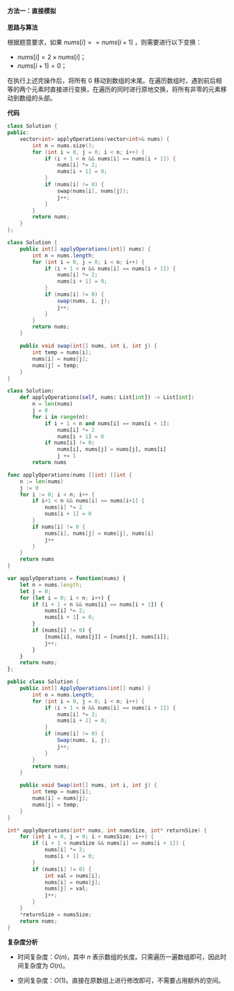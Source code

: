 #### 方法一：直接模拟

**思路与算法**

根据题意要求，如果 $\textit{nums}[i] == \textit{nums}[i + 1]$ ，则需要进行以下变换：
+ $\textit{nums}[i] = 2 \times \textit{nums}[i]$；
+ $\textit{nums}[i + 1] = 0$；
  
在执行上述完操作后，将所有 $0$ 移动到数组的末尾。在遍历数组时，遇到前后相等的两个元素时直接进行变换，在遍历的同时进行原地交换，将所有非零的元素移动到数组的头部。

**代码**

```C++ [sol1-C++]
class Solution {
public:
    vector<int> applyOperations(vector<int>& nums) {
        int n = nums.size();
        for (int i = 0, j = 0; i < n; i++) {
            if (i + 1 < n && nums[i] == nums[i + 1]) {
                nums[i] *= 2;
                nums[i + 1] = 0;
            }
            if (nums[i] != 0) {
                swap(nums[i], nums[j]);
                j++;
            }
        }
        return nums;
    }
};
```

```Java [sol1-Java]
class Solution {
    public int[] applyOperations(int[] nums) {
        int n = nums.length;
        for (int i = 0, j = 0; i < n; i++) {
            if (i + 1 < n && nums[i] == nums[i + 1]) {
                nums[i] *= 2;
                nums[i + 1] = 0;
            }
            if (nums[i] != 0) {
                swap(nums, i, j);
                j++;
            }
        }
        return nums;
    }

    public void swap(int[] nums, int i, int j) {
        int temp = nums[i];
        nums[i] = nums[j];
        nums[j] = temp;
    }
}
```

```Python [sol1-Python3]
class Solution:
    def applyOperations(self, nums: List[int]) -> List[int]:
        n = len(nums)
        j = 0
        for i in range(n):
            if i + 1 < n and nums[i] == nums[i + 1]:
                nums[i] *= 2
                nums[i + 1] = 0
            if nums[i] != 0:
                nums[i], nums[j] = nums[j], nums[i]
                j += 1
        return nums
```

```Go [sol1-Go]
func applyOperations(nums []int) []int {
    n := len(nums)
    j := 0
    for i := 0; i < n; i++ {
        if i+1 < n && nums[i] == nums[i+1] {
            nums[i] *= 2
            nums[i + 1] = 0
        }
        if nums[i] != 0 {
            nums[i], nums[j] = nums[j], nums[i]
            j++
        }
    }
    return nums
}
```

```JavaScript [sol1-JavaScript]
var applyOperations = function(nums) {
    let n = nums.length;
    let j = 0;
    for (let i = 0; i < n; i++) {
        if (i + 1 < n && nums[i] == nums[i + 1]) {
            nums[i] *= 2;
            nums[i + 1] = 0;
        }
        if (nums[i] != 0) {
            [nums[i], nums[j]] = [nums[j], nums[i]];
            j++;
        }
    }
    return nums;
};
```

```C# [sol1-C#]
public class Solution {
    public int[] ApplyOperations(int[] nums) {
        int n = nums.Length;
        for (int i = 0, j = 0; i < n; i++) {
            if (i + 1 < n && nums[i] == nums[i + 1]) {
                nums[i] *= 2;
                nums[i + 1] = 0;
            }
            if (nums[i] != 0) {
                Swap(nums, i, j);
                j++;
            }
        }
        return nums;
    }

    public void Swap(int[] nums, int i, int j) {
        int temp = nums[i];
        nums[i] = nums[j];
        nums[j] = temp;
    }
}
```

```C [sol1-C]
int* applyOperations(int* nums, int numsSize, int* returnSize) {
    for (int i = 0, j = 0; i < numsSize; i++) {
        if (i + 1 < numsSize && nums[i] == nums[i + 1]) {
            nums[i] *= 2;
            nums[i + 1] = 0;
        }
        if (nums[i] != 0) {
            int val = nums[i];
            nums[i] = nums[j];
            nums[j] = val; 
            j++;
        }
    }
    *returnSize = numsSize;
    return nums;
}
```

**复杂度分析**

- 时间复杂度：$O(n)$，其中 $n$ 表示数组的长度。只需遍历一遍数组即可，因此时间复杂度为 $O(n)$。

- 空间复杂度：$O(1)$。直接在原数组上进行修改即可，不需要占用额外的空间。
